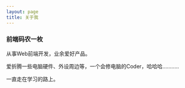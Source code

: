 ```yaml
---
layout: page
title: 关于我 
---
```

<h3> 前端码农一枚 </h3> 
从事Web前端开发，业余爱好产品。
<p>
爱折腾一些电脑硬件、外设周边等，一个会修电脑的Coder，哈哈哈...........
<p>
一直走在学习的路上。
<p>
